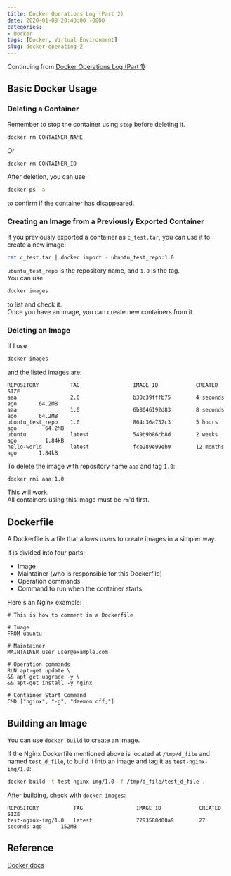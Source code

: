 ```yaml
--- 
title: Docker Operations Log (Part 2)
date: 2020-01-09 20:40:00 +0800
categories:
- Docker
tags: [Docker, Virtual Environment]
slug: docker-operating-2
---
```


Continuing from [Docker Operations Log (Part 1)](/zh-tw/posts/docker-operating-1.html)

## Basic Docker Usage
### Deleting a Container
Remember to stop the container using `stop` before deleting it.
```bash
docker rm CONTAINER_NAME
```

Or

```bash
docker rm CONTAINER_ID
```
<!-- more -->

After deletion, you can use
```bash
docker ps -a
```
to confirm if the container has disappeared.

### Creating an Image from a Previously Exported Container
If you previously exported a container as `c_test.tar`,
you can use it to create a new image:

```bash
cat c_test.tar | docker import - ubuntu_test_repo:1.0
```

`ubuntu_test_repo` is the repository name, and `1.0` is the tag.   
You can use
```bash
docker images
```
to list and check it.  
Once you have an image, you can create new containers from it.

### Deleting an Image
If I use
```bash
docker images
```
and the listed images are:

```
REPOSITORY          TAG                 IMAGE ID            CREATED             SIZE
aaa                 2.0                 b30c39fffb75        4 seconds ago       64.2MB
aaa                 1.0                 6b8046192d83        8 seconds ago       64.2MB
ubuntu_test_repo    1.0                 864c36a752c3        5 hours ago         64.2MB
ubuntu              latest              549b9b86cb8d        2 weeks ago         1.84kB
hello-world         latest              fce289e99eb9        12 months ago       1.84kB
```

To delete the image with repository name `aaa` and tag `1.0`:
```bash
docker rmi aaa:1.0
```
This will work.  
All containers using this image must be `rm`'d first.

## Dockerfile
A Dockerfile is a file that allows users to create images in a simpler way.

It is divided into four parts:
* Image
* Maintainer (who is responsible for this Dockerfile)
* Operation commands
* Command to run when the container starts

Here's an Nginx example:
```
# This is how to comment in a Dockerfile

# Image
FROM ubuntu

# Maintainer
MAINTAINER user user@example.com

# Operation commands
RUN apt-get update \
&& apt-get upgrade -y \
&& apt-get install -y nginx

# Container Start Command
CMD ["nginx", "-g", "daemon off;"]
```

## Building an Image
You can use `docker build` to create an image.

If the Nginx Dockerfile mentioned above is located at `/tmp/d_file`
and named `test_d_file`, to build it into an image
and tag it as `test-nginx-img/1.0`:
```bash
docker build -t test-nginx-img/1.0 -f /tmp/d_file/test_d_file .
```
After building, check with `docker images`:
```
REPOSITORY           TAG                 IMAGE ID            CREATED             SIZE
test-nginx-img/1.0   latest              7293588d00a9        27 seconds ago      152MB
```

## Reference
[Docker docs](https://docs.docker.com/v17.09/get-started/)
